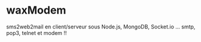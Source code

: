 waxModem
========

sms2web2mail en client/serveur sous Node.js, MongoDB, Socket.io ... smtp, pop3, telnet et modem !!
